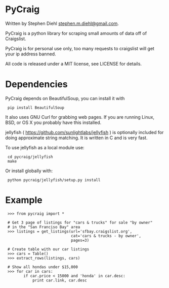 PyCraig
=========

Written by Stephen Diehl <stephen.m.diehl@gmail.com>.

PyCraig is a python library for scraping small amounts of data
off of Craigslist.

PyCraig is for personal use only, too many requests to craigslist
will get your ip address banned.

All code is released under a MIT license, see LICENSE for details.

Dependencies
============

PyCraig depends on BeautifulSoup, you can install it with

     pip install BeautifulSoup

It also uses GNU Curl for grabbing web pages. If you are running
Linux, BSD, or OS X you probably have this installed.

jellyfish ( https://github.com/sunlightlabs/jellyfish ) is
optionally included for doing approximate string matching. It 
is written in C and is very fast. 

To use jellyfish as a local module use:

     cd pycraig/jellyfish
     make

Or install globally with:

     python pycraig/jellyfish/setup.py install


Example
=======

     >>> from pycraig import *
    
     # Get 3 page of listings for "cars & trucks" for sale "by owner"
     # in the "San Franciso Bay" area
     >>> listings = get_listings(url='sfbay.craigslist.org',
                                 cat='cars & trucks - by owner',
                                 pages=3)
     
     # Create table with our car listings
     >>> cars = Table()
     >>> extract_rows(listings, cars)
         
     # Show all hondas under $15,000
     >>> for car in cars:
            if car.price < 15000 and 'honda' in car.desc:
                print car.link, car.desc
